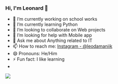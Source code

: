### Hi, I'm Leonard 👋

- 🔭 I’m currently working on school works
- 🌱 I’m currently learning Python
- 👯 I’m looking to collaborate on Web projects
- 🤔 I’m looking for help with Mobile app
- 💬 Ask me about Anything related to IT
- 📫 How to reach me: [Instagram - @leodamaniik](https://www.instagram.com/leodamaniik/)
- 😄 Pronouns: He/Him
- ⚡ Fun fact: I like learning
- 
<img src = "https://github-readme-stats.vercel.app/api?username=x01000101x&&show_icons=true&title_color=1E90FF&icon_color=8458B3&text_color=008000&bg_color=151515">
